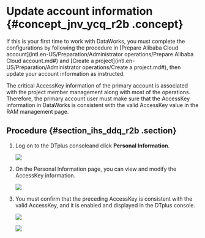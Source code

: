 # Update account information {#concept_jnv_ycq_r2b .concept}

If this is your first time to work with DataWorks, you must complete the configurations by following the procedure in [Prepare Alibaba Cloud account](intl.en-US/Preparation/Administrator operations/Prepare Alibaba Cloud account.md#) and [Create a project](intl.en-US/Preparation/Administrator operations/Create a project.md#), then update your account information as instructed.

The critical AccessKey information of the primary account is associated with the project member management along with most of the operations. Therefore, the primary account user must make sure that the AccessKey information in DataWorks is consistent with the valid AccessKey value in the RAM management page.

## Procedure {#section_ihs_ddq_r2b .section}

1.  Log on to the DTplus consoleand click **Personal Information**.

    ![](http://static-aliyun-doc.oss-cn-hangzhou.aliyuncs.com/assets/img/16178/15362029408956_en-US.png)

2.  On the Personal Information page, you can view and modify the AccessKey information.

    ![](http://static-aliyun-doc.oss-cn-hangzhou.aliyuncs.com/assets/img/16178/15362029408957_en-US.png)

3.  You must confirm that the preceding AccessKey is consistent with the valid AccessKey, and it is enabled and displayed in the DTplus console.

    ![](http://static-aliyun-doc.oss-cn-hangzhou.aliyuncs.com/assets/img/16178/15362029408958_en-US.png)

    ![](http://static-aliyun-doc.oss-cn-hangzhou.aliyuncs.com/assets/img/16178/15362029408959_en-US.png)


